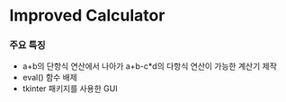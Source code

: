 # Improved Calculator

### 주요 특징
- a+b의 단항식 연산에서 나아가 a+b-c*d의 다항식 연산이 가능한 계산기 제작
- eval() 함수 배제
- tkinter 패키지를 사용한 GUI 
